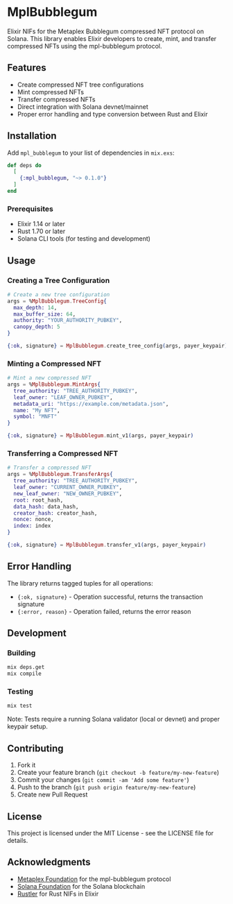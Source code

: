 # MplBubblegum

Elixir NIFs for the Metaplex Bubblegum compressed NFT protocol on Solana. This library enables Elixir developers to create, mint, and transfer compressed NFTs using the mpl-bubblegum protocol.

## Features

- Create compressed NFT tree configurations
- Mint compressed NFTs
- Transfer compressed NFTs
- Direct integration with Solana devnet/mainnet
- Proper error handling and type conversion between Rust and Elixir

## Installation

Add `mpl_bubblegum` to your list of dependencies in `mix.exs`:

```elixir
def deps do
  [
    {:mpl_bubblegum, "~> 0.1.0"}
  ]
end
```

### Prerequisites

- Elixir 1.14 or later
- Rust 1.70 or later
- Solana CLI tools (for testing and development)

## Usage

### Creating a Tree Configuration

```elixir
# Create a new tree configuration
args = %MplBubblegum.TreeConfig{
  max_depth: 14,
  max_buffer_size: 64,
  authority: "YOUR_AUTHORITY_PUBKEY",
  canopy_depth: 5
}

{:ok, signature} = MplBubblegum.create_tree_config(args, payer_keypair)
```

### Minting a Compressed NFT

```elixir
# Mint a new compressed NFT
args = %MplBubblegum.MintArgs{
  tree_authority: "TREE_AUTHORITY_PUBKEY",
  leaf_owner: "LEAF_OWNER_PUBKEY",
  metadata_uri: "https://example.com/metadata.json",
  name: "My NFT",
  symbol: "MNFT"
}

{:ok, signature} = MplBubblegum.mint_v1(args, payer_keypair)
```

### Transferring a Compressed NFT

```elixir
# Transfer a compressed NFT
args = %MplBubblegum.TransferArgs{
  tree_authority: "TREE_AUTHORITY_PUBKEY",
  leaf_owner: "CURRENT_OWNER_PUBKEY",
  new_leaf_owner: "NEW_OWNER_PUBKEY",
  root: root_hash,
  data_hash: data_hash,
  creator_hash: creator_hash,
  nonce: nonce,
  index: index
}

{:ok, signature} = MplBubblegum.transfer_v1(args, payer_keypair)
```

## Error Handling

The library returns tagged tuples for all operations:

- `{:ok, signature}` - Operation successful, returns the transaction signature
- `{:error, reason}` - Operation failed, returns the error reason

## Development

### Building

```bash
mix deps.get
mix compile
```

### Testing

```bash
mix test
```

Note: Tests require a running Solana validator (local or devnet) and proper keypair setup.

## Contributing

1. Fork it
2. Create your feature branch (`git checkout -b feature/my-new-feature`)
3. Commit your changes (`git commit -am 'Add some feature'`)
4. Push to the branch (`git push origin feature/my-new-feature`)
5. Create new Pull Request

## License

This project is licensed under the MIT License - see the LICENSE file for details.

## Acknowledgments

- [Metaplex Foundation](https://www.metaplex.com/) for the mpl-bubblegum protocol
- [Solana Foundation](https://solana.com/) for the Solana blockchain
- [Rustler](https://github.com/rusterlium/rustler) for Rust NIFs in Elixir 